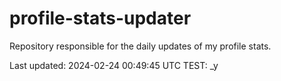 # profile-stats-updater
Repository responsible for the daily updates of my profile stats.

Last updated: 2024-02-24 00:49:45 UTC
TEST: _y